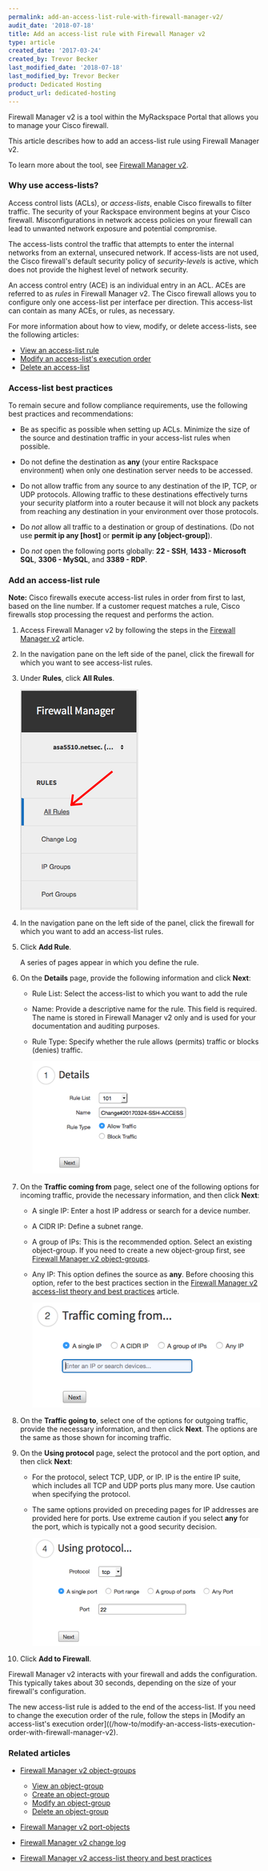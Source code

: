 ```yaml
---
permalink: add-an-access-list-rule-with-firewall-manager-v2/
audit_date: '2018-07-18'
title: Add an access-list rule with Firewall Manager v2
type: article
created_date: '2017-03-24'
created_by: Trevor Becker
last_modified_date: '2018-07-18'
last_modified_by: Trevor Becker
product: Dedicated Hosting
product_url: dedicated-hosting
---
```


Firewall Manager v2 is a tool within the MyRackspace Portal that allows you to manage your Cisco firewall.

This article describes how to add an access-list rule using Firewall Manager v2.

To learn more about the tool, see [Firewall Manager v2](/how-to/firewall-manager-v2).

### Why use access-lists?

Access control lists (ACLs), or *access-lists*, enable Cisco firewalls to filter traffic. The security of your Rackspace environment begins at your Cisco firewall. Misconfigurations in network access policies on your firewall can lead to unwanted network exposure and potential compromise.

The access-lists control the traffic that attempts to enter the internal networks from an external, unsecured network. If access-lists are not used, the Cisco firewall's default security policy of _security-levels_ is active, which does not provide the highest level of network security.

An access control entry (ACE) is an individual entry in an ACL. ACEs are referred to as _rules_ in Firewall Manager v2. The Cisco firewall allows you to configure only one access-list per interface per direction. This access-list can contain as many ACEs, or rules, as necessary.

For more information about how to view, modify, or delete access-lists, see the following articles:

- [View an access-list rule](/how-to/view-an-access-list-rules-with-firewall-manager-v2)
- [Modify an access-list's execution order](/how-to/modify-an-access-lists-execution-order-with-firewall-manager-v2)
- [Delete an access-list](/how-to/delete-an-access-list-with-firewall-manager-v2)

### Access-list best practices

To remain secure and follow compliance requirements, use the following best practices and recommendations:

- Be as specific as possible when setting up ACLs. Minimize the size of the source and destination traffic in your access-list rules when possible.

- Do not define the destination as **any** (your entire Rackspace environment) when only one destination server needs to be accessed.

- Do not allow traffic from any source to any destination of the IP, TCP, or UDP protocols. Allowing traffic to these destinations effectively turns your security platform into a router because it will not block any packets from reaching any destination in your environment over those protocols.

- Do *not* allow all traffic to a destination or group of destinations. (Do not use **permit ip any [host]** or **permit ip any [object-group]**).

-  Do *not* open the following ports globally: **22 - SSH**, **1433 - Microsoft SQL**, **3306 - MySQL**, and **3389 - RDP**.

### Add an access-list rule

**Note:** Cisco firewalls execute access-list rules in order from first to last, based on the line number. If a customer request matches a rule, Cisco firewalls stop processing the request and performs the action.

1. Access Firewall Manager v2 by following the steps in the [Firewall Manager v2](/how-to/firewall-manager-v2) article.

2. In the navigation pane on the left side of the panel, click the firewall for which you want to see access-list rules.

3. Under **Rules**, click **All Rules**.

    <img src="image-rules.png" />

4. In the navigation pane on the left side of the panel, click the firewall for which you want to add an access-list rules.


5. Click **Add Rule**.

   A series of pages appear in which you define the rule.

6. On the **Details** page, provide the following information and click **Next**:

    - Rule List: Select the access-list to which you want to add the rule

    - Name: Provide a descriptive name for the rule. This field is required. The name is stored in Firewall Manager v2 only and is used for your documentation and auditing purposes.

    - Rule Type: Specify whether the rule allows (permits) traffic or blocks (denies) traffic.

       <img src="image-details.png" />

7. On the **Traffic coming from** page, select one of the following options for incoming traffic, provide the necessary information, and then click **Next**:

     - A single IP: Enter a host IP address or search for a device number.

     - A CIDR IP: Define a subnet range.

     - A group of IPs: This is the recommended option. Select an existing object-group. If you need to create a new object-group first, see [Firewall Manager v2 object-groups](/how-to/firewall-manager-v2-object-groups).

      - Any IP: This option defines the source as **any**. Before choosing this option, refer to the best practices section in the [Firewall Manager v2 access-list theory and best practices](/how-to/firewall-manager-v2-access-list-theory-and-best-practices) article.

         <img src="image-traffic-coming-from.png" />

8. On the **Traffic going to**, select one of the options for outgoing traffic, provide the necessary information, and then click **Next**. The options are the same as those shown for incoming traffic.

9. On the **Using protocol** page, select the protocol and the port option, and then click **Next**:

    - For the protocol, select TCP, UDP, or IP. IP is the entire IP suite, which includes all TCP and UDP ports plus many more. Use caution when specifying the protocol.

    -  The same options provided on preceding pages for IP addresses are provided here for ports. Use extreme caution if you select **any** for the port, which is typically not a good security decision.     

       <img src="image-using-protocol.png" />

10. Click **Add to Firewall**.

Firewall Manager v2 interacts with your firewall and adds the configuration. This typically takes about 30 seconds, depending on the size of your firewall's configuration.

The new access-list rule is added to the end of the access-list. If you need to change the execution order of the rule, follow the steps in [Modify an access-list's execution order]((/how-to/modify-an-access-lists-execution-order-with-firewall-manager-v2).

### Related articles

- [Firewall Manager v2 object-groups](/how-to/firewall-manager-v2-object-groups)

   - [View an object-group](/how-to/view-an-object-group-with-firewall-manager-v2)
   - [Create an object-group](/how-to/create-an-object-group-with-firewall-manager-v2)
   - [Modify an object-group](/how-to/modify-an-object-group-with-firewall-manager-v2)
   - [Delete an object-group](/how-to/delete-an-object-group-with-firewall-manager-v2)

- [Firewall Manager v2 port-objects](/how-to/firewall-manager-v2-port-groups)
- [Firewall Manager v2 change log](/how-to/firewall-manager-v2-change-log)
- [Firewall Manager v2 access-list theory and best practices](/how-to/firewall-manager-v2-access-list-theory-and-best-practices)
